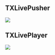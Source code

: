 ## TXLivePusher
![](http://imgcache.tce.fsphere.cn/image/mc.qcloudimg.com/static/img/08ae4922922d7c9ddd6e2dc2d1e44053/image.png)


## TXLivePlayer
![](http://imgcache.tce.fsphere.cn/image/mc.qcloudimg.com/static/img/5ec67756de01f300cb678feaf075b5d6/image.png)

